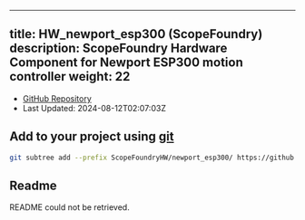 
---
title: HW_newport_esp300 (ScopeFoundry)
description: ScopeFoundry Hardware Component for Newport ESP300 motion controller
weight: 22
---
- [GitHub Repository](https://github.com/ScopeFoundry/HW_newport_esp300)
- Last Updated: 2024-08-12T02:07:03Z

## Add to your project using [git](/docs/100_development/20_git/)
```bash
git subtree add --prefix ScopeFoundryHW/newport_esp300/ https://github.com/ScopeFoundry/HW_newport_esp300 master && git checkout
```

## Readme
README could not be retrieved.
